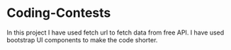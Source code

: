 # Coding-Contests
In this project I have used fetch url to fetch data from free API.
I have used bootstrap UI components to make the code shorter.
